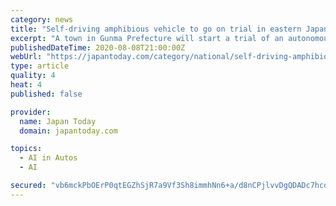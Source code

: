 ```yaml
---
category: news
title: "Self-driving amphibious vehicle to go on trial in eastern Japan"
excerpt: "A town in Gunma Prefecture will start a trial of an autonomous amphibious tour bus in winter as it seeks to facilitate tourism and realize the smooth transportation of goods in the future. It will be the first such trial in the world,"
publishedDateTime: 2020-08-08T21:00:00Z
webUrl: "https://japantoday.com/category/national/self-driving-amphibious-vehicle-to-go-on-trial-in-eastern-japan"
type: article
quality: 4
heat: 4
published: false

provider:
  name: Japan Today
  domain: japantoday.com

topics:
  - AI in Autos
  - AI

secured: "vb6mckPbOErP0qtEGZhSjR7a9Vf3Sh8immhNn6+a/d8nCPjlvvDgQDADc7hcoxuMSjZuIdsYMNV2NCiC1/70+F01T9B/6Q/G3ls5/IZaN9OlIth3tJot7+UlmsOrkIIt+FEp6Gg0FwtOXyKrKWlppBpKBkZlJww5XUTE+49o0vtsE+tFf3lWiVh8JyE7mfXtmOOOeua4jl+TQFJbxQtzImPAwaofzN6484EeNf5l6gB9O1ZT+p2kRaBF4BpIfCCd00bdip7TsZss0fEZd+8VisbFlnRKdjCa7vfXtBmhQxD6V3fv4VoFBYs68rHmxEhy8LFdYXd30grSlQIhNLlKtQ==;7hIoQrs9TwcjQbBFvSZtAw=="
---
```



